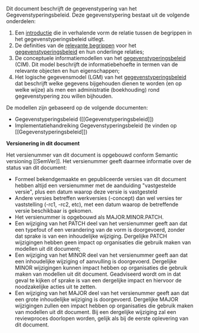 Dit document beschrijft de gegevenstypering van het Gegevenstyperingsbeleid. Deze gegevenstypering bestaat uit de volgende onderdelen:

1. Een [introductie](#Intro) die in verhalende vorm de relatie tussen de begrippen in het gegevenstyperingsbeleid uitlegt.
1. De definities van de [relevante begrippen](#begrippen) voor het [gegevenstyperingsbeleid](#gegevenstyperingsbeleid) en hun onderlinge relaties;
1. De conceptuele informatiemodellen van het [gegevenstyperingsbeleid](#cim-gegevenstyperingsbeleid) (CIM). Dit model beschrijft de informatiebehoefte in termen van de relevante objecten en hun eigenschappen;
1. Het logische gegevensmodel (LGM) van het [gegevenstyperingsbeleid](#gegevenstyperingsbeleid-0) dat beschrijft welke gegevens bijgehouden dienen te worden (en op welke wijze) als men een administratie (boekhouding) rond gegevenstypering zou willen bijhouden.

De modellen zijn gebaseerd op de volgende documenten:

* Gegevenstyperingsbeleid ([[Gegevenstyperingsbeleid]])
* Implementatiehandreiking Gegevenstyperingsbeleid (te vinden op [[Gegevenstyperingsbeleid]])


**Versionering in dit document**

Het versienummer van dit document is opgebouwd conform Semantic versioning [[SemVer]]. Het versienummer geeft daarmee informatie over de status van dit document:

- Formeel bekendgemaakte en gepubliceerde versies van dit document hebben altijd een versienummer met de aanduiding "vastgestelde versie", plus een datum waarop deze versie is vastgesteld
- Andere versies betreffen werkversies (-concept) dan wel versies ter vaststelling (-rc1, -rc2, etc), met een datum waarop de betreffende versie beschikbaar is gekomen.
- Het versienummer is opgebouwd als MAJOR.MINOR.PATCH.
- Een wijziging van het PATCH deel van het versienummer geeft aan dat een typefout of een verandering van de vorm is doorgevoerd, zonder dat sprake is van een inhoudelijke wijziging. Dergelijke PATCH wijzigingen hebben geen impact op organisaties die gebruik maken van modellen uit dit document;
- Een wijziging van het MINOR deel van het versienummer geeft aan dat een inhoudelijke wijziging of aanvulling is doorgevoerd. Dergelijke MINOR wijzigingen kunnen impact hebben op organisaties die gebruik maken van modellen uit dit document. Geadviseerd wordt om in dat geval te kijken of sprake is van een dergelijke impact en hiervoor de noodzakelijke acties uit te zetten.
- Een wijziging van het MAJOR deel van het versienummer geeft aan dat een grote inhoudelijke wijziging is doorgevoerd. Dergelijke MAJOR wijzigingen zullen een impact hebben op organisaties die gebruik maken van modellen uit dit document. Bij een dergelijke wijziging zal een reviewproces doorlopen worden, gelijk als bij de eerste oplevering van dit document.
